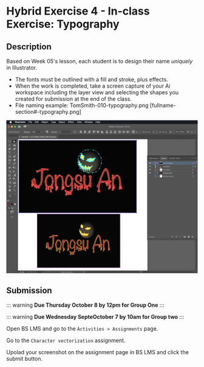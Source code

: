 # Hybrid Exercise 4 - In-class Exercise: Typography

## Description

Based on Week 05's lesson, each student is to design their name *uniquely* in Illustrator.

- The fonts must be outlined with a fill and stroke, plus effects.
- When the work is completed, take a screen capture of your Ai workspace including the layer view and selecting the shapes you created for submission at the end of the class.
- File naming example: TomSmith-010-typography.png [fullname-section#-typography.png]

<img src="../assets/4_typography-example.png" alt="Typography Assignment Example">

## Submission

::: warning
**Due Thursday October 8 by 12pm for Group One**
:::

::: warning
**Due Wednesday SepteOctober 7 by 10am for Group two**
:::

Open BS LMS and go to the `Activities > Assignments` page.

Go to the `Character vectorization` assignment.

Upolad your screenshot on the assignment page in BS LMS and click the submit button.